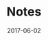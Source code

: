---
layout: notes

permalink: /notes/

title: "Notes"

date: 2017-06-02

excerpt: "Notes belonging to Matthew Long."

image:
  header: notes.jpg
---